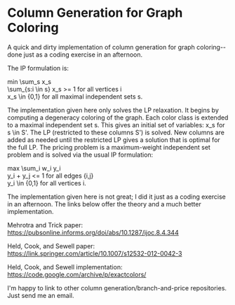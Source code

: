 # Column Generation for Graph Coloring
A quick and dirty implementation of column generation for graph coloring--done just as a coding exercise in an afternoon. 

The IP formulation is:

min \sum_s x_s  
\sum_{s:i \in s} x_s >= 1 for all vertices i  
x_s \in {0,1} for all maximal independent sets s.  
     
The implementation given here only solves the LP relaxation. It begins by computing a degeneracy coloring of the graph. Each color class is extended to a maximal independent set s. This gives an initial set of variables: x_s for s \in S'. The LP (restricted to these columns S') is solved. New columns are added as needed until the restricted LP gives a solution that is optimal for the full LP. The pricing problem is a maximum-weight independent set problem and is solved via the usual IP formulation:

max \sum_i w_i y_i  
y_i + y_j <= 1 for all edges {i,j}  
y_i \in {0,1} for all vertices i.  

The implementation given here is not great; I did it just as a coding exercise in an afternoon. The links below offer the theory and a much better implementation.

Mehrotra and Trick paper:
https://pubsonline.informs.org/doi/abs/10.1287/ijoc.8.4.344

Held, Cook, and Sewell paper:
https://link.springer.com/article/10.1007/s12532-012-0042-3

Held, Cook, and Sewell implementation:
https://code.google.com/archive/p/exactcolors/

I'm happy to link to other column generation/branch-and-price repositories. Just send me an email.
